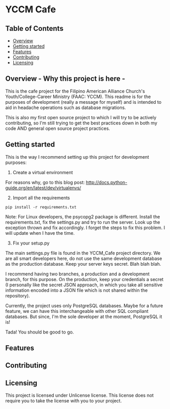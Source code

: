 # YCCM Cafe

## Table of Contents
- [Overview](#overview)
- [Getting started](#getting_started)
- [Features](#features)
- [Contributing](#contributing)
- [Licensing](#licensing)

## Overview - Why this project is here -
This is the cafe project for the Filipino American Alliance Church's Youth/College-Career Ministry (FAAC: YCCM).
This readme is for the purposes of development (really a message for myself) and is intended to aid in headache operations
such as database migrations.

This is also my first open source project to which I will try to be actively contributing, so I'm still trying to get the best practices down in both my code AND general open source project practices.

## Getting started 
This is the way I recommend setting up this project for development purposes:

1. Create a virtual environment

For reasons why, go to this blog post: http://docs.python-guide.org/en/latest/dev/virtualenvs/

2. Import all the requirements 

```
pip install -r requirements.txt
```

Note: For Linux developers, the psycopg2 package is different. Install the requirements.txt, fix the settings.py and try to run the server. Look up the exception thrown and fix accordingly. I forget the steps to fix this problem. I will update when I have the time. 

3. Fix your setup.py

The main settings.py file is found in the YCCM_Cafe project directory. We are all smart developers here, do not use the same development database as the production database. Keep your server keys secret. Blah blah blah.

I recommend having two branches, a production and a development branch, for this purpose. On the production, keep your credentials a secret (I personally like the secret JSON approach, in which you take all sensitive information encoded into a JSON file which is not shared within the repository).

Currently, the project uses only PostgreSQL databases. Maybe for a future feature, we can have this interchangeable with other SQL compliant databases. But since, I'm the sole developer at the moment, PostgreSQL it is!

Tada! You should be good to go.

## Features

## Contributing

## Licensing

This project is licensed under Unlicense license. This license does not require you to take the license with you to your project.

